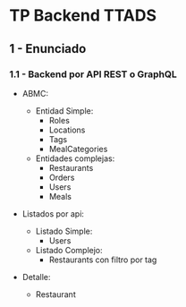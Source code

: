 # TP Backend TTADS

## 1 - Enunciado
### 1.1 - Backend por API REST o GraphQL

- ABMC:
  - Entidad Simple:
    - Roles
    - Locations
    - Tags
    - MealCategories
  - Entidades complejas:
    - Restaurants
    - Orders
    - Users
    - Meals

- Listados por api:
  - Listado Simple:
    - Users
  - Listado Complejo:
    -  Restaurants con filtro por tag
- Detalle:
  - Restaurant
